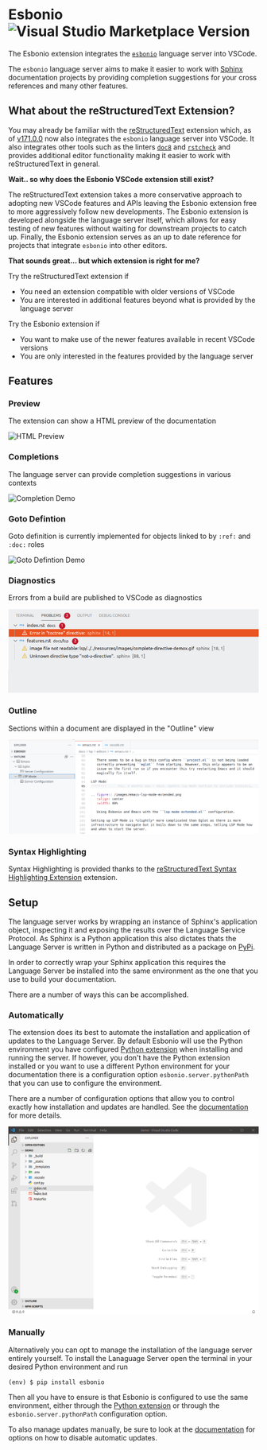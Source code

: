 # Esbonio ![Visual Studio Marketplace Version](https://img.shields.io/visual-studio-marketplace/v/swyddfa.esbonio?style=flat-square)

The Esbonio extension integrates the [`esbonio`](https://pypi.org/project/esbonio/) language server into VSCode.

The `esbonio` language server aims to make it easier to work with [Sphinx](https://www.sphinx-doc.org/en/master/) documentation projects by providing completion suggestions for your cross references and many other features.

## What about the reStructuredText Extension?

You may already be familiar with the [reStructuredText](https://marketplace.visualstudio.com/items?itemName=lextudio.restructuredtext) extension which, as of [v171.0.0](https://github.com/vscode-restructuredtext/vscode-restructuredtext/releases/tag/171.0.0) now also integrates the `esbonio` language server into VSCode.
It also integrates other tools such as the linters [`doc8`](https://pypi.org/project/doc8/) and [`rstcheck`](https://pypi.org/project/rstcheck/) and provides additional editor functionality making it easier to work with reStructuredText in general.

**Wait.. so why does the Esbonio VSCode extension still exist?**

The reStructuredText extension takes a more conservative approach to adopting new VSCode features and APIs leaving the Esbonio extension free to more aggressively follow new developments.
The Esbonio extension is developed alongside the language server itself, which allows for easy testing of new features without waiting for downstream projects to catch up.
Finally, the Esbonio extension serves as an up to date reference for projects that integrate `esbonio` into other editors.

**That sounds great... but which extension is right for me?**

Try the reStructuredText extension if

- You need an extension compatible with older versions of VSCode
- You are interested in additional features beyond what is provided by the language server

Try the Esbonio extension if

- You want to make use of the newer features available in recent VSCode versions
- You are only interested in the features provided by the language server

## Features

### Preview

The extension can show a HTML preview of the documentation

![HTML Preview](../resources/images/vscode-preview-demo.gif)

### Completions

The language server can provide completion suggestions in various contexts

![Completion Demo](../resources/images/completion-demo.gif)

### Goto Defintion

Goto definition is currently implemented for objects linked to by
`:ref:` and `:doc:` roles

![Goto Defintion Demo](../resources/images/definition-demo.gif)

### Diagnostics

Errors from a build are published to VSCode as diagnostics

![Diagnostics](../resources/images/diagnostic-sphinx-errors-demo.png)

### Outline

Sections within a document are displayed in the "Outline" view

![Document Outline](../resources/images/document-symbols-demo.png)

### Syntax Highlighting

Syntax Highlighting is provided thanks to the [reStructuredText Syntax Highlighting Extension](https://marketplace.visualstudio.com/items?itemName=trond-snekvik.simple-rst) extension.

## Setup

The language server works by wrapping an instance of Sphinx's application object,
inspecting it and exposing the results over the Language Service Protocol. As Sphinx is
a Python application this also dictates thats the Language Server is written in Python
and distributed as a package on [PyPi](https://pypi.org/project/esbonio/).

In order to correctly wrap your Sphinx application this requires the Language Server be
installed into the same environment as the one that you use to build your
documentation.

There are a number of ways this can be accomplished.

### Automatically

The extension does its best to automate the installation and application of updates to the
Language Server. By default Esbonio will use the Python environment you have configured
[Python extension](https://marketplace.visualstudio.com/items?itemName=ms-python.python)
when installing and running the server. If however, you don't have the Python extension
installed or you want to use a different Python environment for your documentation there
is a configuration option `esbonio.server.pythonPath` that you can use to configure the
environment.

There are a number of configuration options that allow you to control exactly how
installation and updates are handled. See the
[documentation](https://swyddfa.github.io/esbonio/docs/lsp/editors/vscode.html#configuration)
for more details.

![Setup Demo](../resources/images/vscode-setup-demo.gif)

### Manually

Alternatively you can opt to manage the installation of the language server entirely
yourself. To install the Lanaguage Server open the terminal in your desired Python
environment and run

```
(env) $ pip install esbonio
```

Then all you have to ensure is that Esbonio is configured to use the same environment,
either through the
[Python extension](https://marketplace.visualstudio.com/items?itemName=ms-python.python)
or through the `esbonio.server.pythonPath` configuration option.

To also manage updates manually, be sure to look at the
[documentation](https://swyddfa.github.io/esbonio/docs/lsp/editors/vscode.html#configuration)
for options on how to disable automatic updates.
